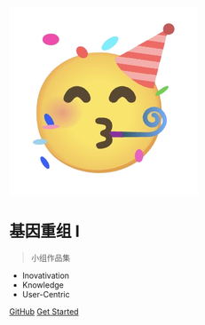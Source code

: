 <!-- _coverpage.md -->

![logo](https://github.com/wengstA/fab_hw/blob/main/_media/logo-removebg-preview.png?raw=true)

# 基因重组 I

> 小组作品集

- Inovativation
- Knowledge
- User-Centric

[GitHub](https://github.com/wengstA/fab_hw)
[Get Started](https://wengsta.github.io/fab_hw/#/md/about_us)
